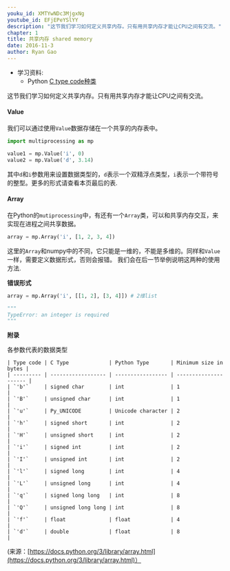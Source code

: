 ```yaml
---
youku_id: XMTYwNDc3MjgxNg
youtube_id: EFjEPeYSlYY
description: "这节我们学习如何定义共享内存。只有用共享内存才能让CPU之间有交流。"
chapter: 1
title: 共享内存 shared memory
date: 2016-11-3
author: Ryan Gao
---
```

* 学习资料:
  * Python [C type code种类](https://docs.python.org/3.5/library/array.html)


这节我们学习如何定义共享内存。只有用共享内存才能让CPU之间有交流。

#### Value

我们可以通过使用`Value`数据存储在一个共享的内存表中。

```python
import multiprocessing as mp

value1 = mp.Value('i', 0) 
value2 = mp.Value('d', 3.14)
```

其中`d`和`i`参数用来设置数据类型的，`d`表示一个双精浮点类型，`i`表示一个带符号的整型。更多的形式请查看本页最后的表.

#### Array

在Python的`mutiprocessing`中，有还有一个`Array`类，可以和共享内存交互，来实现在进程之间共享数据。

```python
array = mp.Array('i', [1, 2, 3, 4])
```

这里的`Array`和numpy中的不同，它只能是一维的，不能是多维的。同样和`Value` 一样，需要定义数据形式，否则会报错。
我们会在后一节举例说明这两种的使用方法.

**错误形式**

```python
array = mp.Array('i', [[1, 2], [3, 4]]) # 2维list

"""
TypeError: an integer is required
"""
```


**附录**

各参数代表的数据类型

```
| Type code | C Type             | Python Type       | Minimum size in bytes |
| --------- | ------------------ | ----------------- | --------------------- |
| `'b'`     | signed char        | int               | 1                     |
| `'B'`     | unsigned char      | int               | 1                     |
| `'u'`     | Py_UNICODE         | Unicode character | 2                     |
| `'h'`     | signed short       | int               | 2                     |
| `'H'`     | unsigned short     | int               | 2                     |
| `'i'`     | signed int         | int               | 2                     |
| `'I'`     | unsigned int       | int               | 2                     |
| `'l'`     | signed long        | int               | 4                     |
| `'L'`     | unsigned long      | int               | 4                     |
| `'q'`     | signed long long   | int               | 8                     |
| `'Q'`     | unsigned long long | int               | 8                     |
| `'f'`     | float              | float             | 4                     |
| `'d'`     | double             | float             | 8                     |
```

(来源：[https://docs.python.org/3/library/array.html](https://docs.python.org/3/library/array.html)）